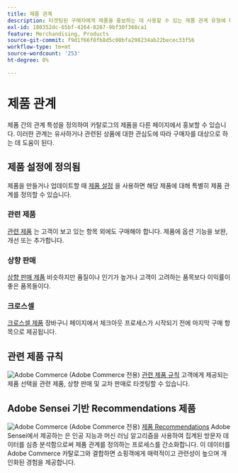 ```yaml
---
title: 제품 관계
description: 타겟팅된 구매자에게 제품을 홍보하는 데 사용할 수 있는 제품 관계 유형에 대해 알아봅니다.
exl-id: 180352dc-65bf-4264-8287-9bf30f368ca1
feature: Merchandising, Products
source-git-commit: f9d1f66f8fb8d5c00bfa298234ab22becec33f56
workflow-type: tm+mt
source-wordcount: '253'
ht-degree: 0%

---
```


# 제품 관계

제품 간의 관계 특성을 정의하여 카탈로그의 제품을 다른 페이지에서 홍보할 수 있습니다. 이러한 관계는 유사하거나 관련된 상품에 대한 관심도에 따라 구매자를 대상으로 하는 데 도움이 된다.

## 제품 설정에 정의됨

제품을 만들거나 업데이트할 때 [제품 설정](../catalog/product-create.md#product-settings) 을 사용하면 해당 제품에 대해 특별히 제품 관계를 정의할 수 있습니다.

### 관련 제품

[관련 제품](../catalog/related-products-up-sells-cross-sells.md#related-products) 는 고객이 보고 있는 항목 외에도 구매해야 합니다. 제품에 옵션 기능을 보완, 개선 또는 추가합니다.

### 상향 판매

[상향 판매 제품](../catalog/related-products-up-sells-cross-sells.md#up-sells) 비슷하지만 품질이나 인기가 높거나 고객이 고려하는 품목보다 이익률이 좋은 품목들이다.

### 크로스셀

[크로스셀 제품](../catalog/related-products-up-sells-cross-sells.md#cross-sells) 장바구니 페이지에서 체크아웃 프로세스가 시작되기 전에 마지막 구매 항목으로 제공됩니다.

## 관련 제품 규칙

![Adobe Commerce](../assets/adobe-logo.svg) (Adobe Commerce 전용) [관련 제품 규칙](product-related-rules.md) 고객에게 제공되는 제품 선택을 관련 제품, 상향 판매 및 교차 판매로 타겟팅할 수 있습니다.

## Adobe Sensei 기반 Recommendations 제품

![Adobe Commerce](../assets/adobe-logo.svg) (Adobe Commerce 전용) [제품 Recommendations](https://experienceleague.adobe.com/docs/commerce-merchant-services/product-recommendations/overview.html) Adobe Sensei에서 제공하는 은 인공 지능과 머신 러닝 알고리즘을 사용하여 집계된 방문자 데이터를 심층 분석함으로써 제품 관계를 정의하는 프로세스를 간소화합니다. 이 데이터를 Adobe Commerce 카탈로그와 결합하면 쇼핑객에게 매력적이고 관련성이 높으며 개인화된 경험을 제공합니다.

